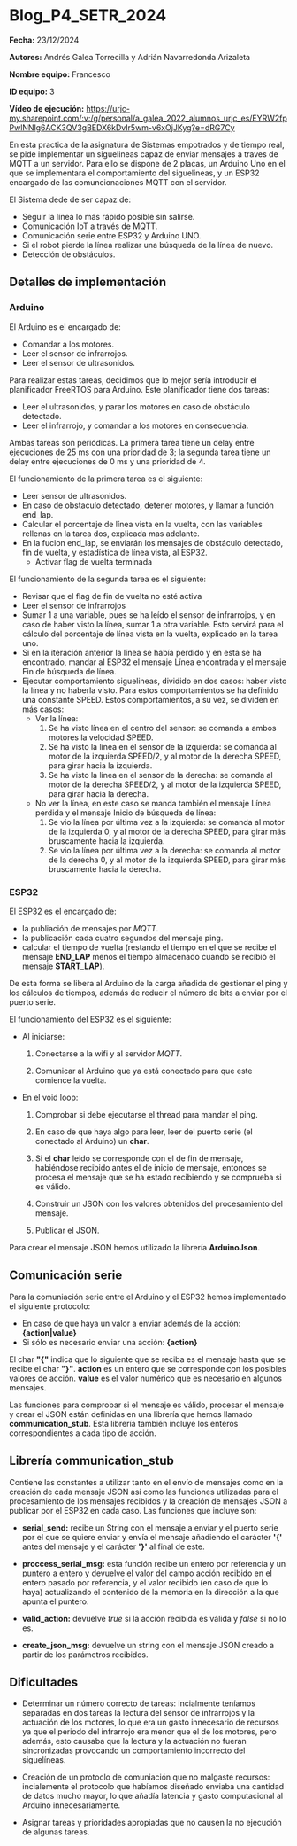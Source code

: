 # Blog_P4_SETR_2024

**Fecha:** 23/12/2024

**Autores:** Andrés Galea Torrecilla y Adrián Navarredonda Arizaleta

**Nombre equipo:** Francesco

**ID equipo:** 3

**Vídeo de ejecución:** https://urjc-my.sharepoint.com/:v:/g/personal/a_galea_2022_alumnos_urjc_es/EYRW2fpPwlNNlg6ACK3QV3gBEDX6kDvIr5wm-v6xOjJKyg?e=dRG7Cy

En esta practica de la asignatura de Sistemas empotrados y de tiempo real, se pide implementar un siguelineas capaz de enviar mensajes a traves de MQTT a un servidor. Para ello se dispone de 2 placas, un Arduino Uno en el que se implementara el comportamiento del siguelineas, y un ESP32 encargado de las comuncionaciones MQTT con el servidor. 

El Sistema dede de ser capaz de:
- Seguir la línea lo más rápido posible sin salirse.
- Comunicación IoT a través de MQTT.
- Comunicación serie entre ESP32 y Arduino UNO.
- Si el robot pierde la línea realizar una búsqueda de la línea de nuevo.
- Detección de obstáculos.

## Detalles de implementación

### Arduino

El Arduino es el encargado de:
- Comandar a los motores.
- Leer el sensor de infrarrojos.
- Leer el sensor de ultrasonidos.

Para realizar estas tareas, decidimos que lo mejor sería introducir el planificador FreeRTOS para Arduino. Este planificador tiene dos tareas:
- Leer el ultrasonidos, y parar los motores en caso de obstáculo detectado.
- Leer el infrarrojo, y comandar a los motores en consecuencia.

Ambas tareas son periódicas. La primera tarea tiene un delay entre ejecuciones de 25 ms con una prioridad de 3; la segunda tarea tiene un delay entre ejecuciones de 0 ms y una prioridad de 4.

El funcionamiento de la primera tarea es el siguiente:
- Leer sensor de ultrasonidos.
- En caso de obstaculo detectado, detener motores, y llamar a función end_lap.
- Calcular el porcentaje de línea vista en la vuelta, con las variables rellenas en la tarea dos, explicada mas adelante.
- En la fucion end_lap, se enviarán los mensajes de obstáculo detectado, fin de vuelta, y estadística de línea vista, al ESP32.
    - Activar flag de vuelta terminada

El funcionamiento de la segunda tarea es el siguiente:
- Revisar que el flag de fin de vuelta no esté activa
- Leer el sensor de infrarrojos
- Sumar 1 a una variable, pues se ha leído el sensor de infrarrojos, y en caso de haber visto la línea, sumar 1 a otra variable. Esto servirá para el cálculo del porcentaje de línea vista en la vuelta, explicado en la tarea uno.
- Si en la iteración anterior la línea se había perdido y en esta se ha encontrado, mandar al ESP32 el mensaje Línea encontrada y el mensaje Fin de búsqueda de línea.
- Ejecutar comportamiento siguelineas, dividido en dos casos: haber visto la línea y no haberla visto. Para estos comportamientos se ha definido una constante SPEED. Estos comportamientos, a su vez, se dividen en más casos:
    - Ver la línea:
        1. Se ha visto línea en el centro del sensor: se comanda a ambos motores la velocidad SPEED.
        2. Se ha visto la línea en el sensor de la izquierda: se comanda al motor de la izquierda SPEED/2, y al motor de la derecha SPEED, para girar hacia la izquierda.
        3. Se ha visto la línea en el sensor de la derecha: se comanda al motor de la derecha SPEED/2, y al motor de la izquierda SPEED, para girar hacia la derecha.
    - No ver la línea, en este caso se manda también el mensaje Línea perdida y el mensaje Inicio de búsqueda de línea:
        1. Se vio la línea por última vez a la izquierda: se comanda al motor de la izquierda 0, y al motor de la derecha SPEED, para girar más bruscamente hacia la izquierda.
        2. Se vio la línea por última vez a la derecha: se comanda al motor de la derecha 0, y al motor de la izquierda SPEED, para girar más bruscamente hacia la derecha.

### ESP32
El ESP32 es el encargado de:
- la publiación de mensajes por *MQTT*.
- la publicación cada cuatro segundos del mensaje ping.
- calcular el tiempo de vuelta (restando el tiempo en el que se recibe el mensaje **END_LAP** menos el tiempo almacenado cuando se recibió el mensaje **START_LAP**).

De esta forma se libera al Arduino de la carga añadida de gestionar el ping y los cálculos de tiempos, además de reducir el número de bits a enviar por el puerto serie.

El funcionamiento del ESP32 es el siguiente:
- Al iniciarse:
  1. Conectarse a la wifi y al servidor *MQTT*.

  2. Comunicar al Arduino que ya está conectado para que este comience la vuelta.
- En el void loop:
  1. Comprobar si debe ejecutarse el thread para mandar el ping.

  2. En caso de que haya algo para leer, leer del puerto serie (el conectado al Arduino) un **char**.

  3. Si el **char** leido se corresponde con el de fin de mensaje, habiéndose recibido antes el de inicio de mensaje, entonces se procesa el mensaje que se ha estado recibiendo y se comprueba si es válido.

  4. Construir un JSON con los valores obtenidos del procesamiento del mensaje.

  5. Publicar el JSON.

Para crear el mensaje JSON hemos utilizado la librería **ArduinoJson**.

## Comunicación serie
Para la comuniación serie entre el Arduino y el ESP32 hemos implementado el siguiente protocolo:

- En caso de que haya un valor a enviar además de la acción: **{action|value}**
- Si sólo es necesario enviar una acción: **{action}**

El char **"{"** indica que lo siguiente que se reciba es el mensaje hasta que se recibe el char **"}"**.
**action** es un entero que se corresponde con los posibles valores de acción.
**value** es el valor numérico que es necesario en algunos mensajes.

Las funciones para comprobar si el mensaje es válido, procesar el mensaje y crear el JSON están definidas en una librería que hemos llamado **communication_stub**. Esta librería también incluye los enteros correspondientes a cada tipo de acción.

## Librería communication_stub
Contiene las constantes a utilizar tanto en el envío de mensajes como en la creación de cada mensaje JSON así como las funciones utilizadas para el procesamiento de los mensajes recibidos y la creación de mensajes JSON a publicar por el ESP32 en cada caso. Las funciones que incluye son:
- **serial_send:** recibe un String con el mensaje a enviar y el puerto serie por el que se quiere enviar y envía el mensaje añadiendo el carácter **'{'** antes del mensaje y el carácter **'}'** al final de este.

- **proccess_serial_msg:** esta función recibe un entero por referencia y un puntero a entero y devuelve el valor del campo acción recibido en el entero pasado por referencia, y el valor recibido (en caso de que lo haya) actualizando el contenido de la memoria en la dirección a la que apunta el puntero.

- **valid_action:** devuelve *true* si la acción recibida es válida y *false* si no lo es.

- **create_json_msg:** devuelve un string con el mensaje JSON creado a partir de los parámetros recibidos.

## Dificultades
- Determinar un número correcto de tareas: incialmente teníamos separadas en dos tareas la lectura del sensor de infrarrojos y la actuación de los motores, lo que era un gasto innecesario de recursos ya que el periodo del infrarrojo era menor que el de los motores, pero además, esto causaba que la lectura y la actuación no fueran sincronizadas provocando un comportamiento incorrecto del siguelíneas.

- Creación de un protoclo de comuniación que no malgaste recursos: incialemente el protocolo que habíamos diseñado enviaba una cantidad de datos mucho mayor, lo que añadía latencia y gasto computacional al Arduino innecesariamente.

- Asignar tareas y prioridades apropiadas que no causen la no ejecución de algunas tareas.
